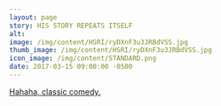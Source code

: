 ```yaml
---
layout: page
story: HIS STORY REPEATS ITSELF
alt:
image: /img/content/HSRI/ryDXnF3u3JRBdVSS.jpg
thumb_image: /img/content/HSRI/ryDXnF3u3JRBdVSS.jpg
icon_image: /img/content/STANDARD.png
date: 2017-03-15 09:00:00 -0500
---
```

[Hahaha, classic comedy.](https://www.youtube.com/watch?v=4Mz9MaICd_s)
